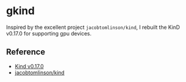 # gkind
Inspired by the excellent project `jacobtomlinson/kind`, I rebuilt the KinD v0.17.0 for supporting gpu devices. 

## Reference
- [Kind v0.17.0](https://github.com/kubernetes-sigs/kind/tree/v0.17.0)
- [jacobtomlinson/kind](https://github.com/jacobtomlinson/kind)

